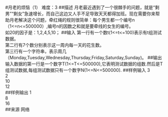 #月老的烦恼（1）
难度：3
##描述
月老最近遇到了一个很棘手的问题，就是“剩男”“剩女”急速增长，而自己这边又人手不足导致天天都得加班。现在需要你来帮助月老解决这个问题，牵红绳的规则很简单：每个男生都一个编号n（1<=n<=500000）,编号n的因数之和就是要牵线的女生的编号。  
如20的因子是：1,2,4,5,10；
##输入
第一行有一个数t(1<=t<=100)表示有t组测试数据。  
第二行有7个数分别表示这一周内每一天的花生数。  
第三行有一个字符串，表示周几（Monday,Tuesday,Wednesday,Thursday,Friday,Saturday,Sunday)。
##输出
输入数据的第一行是一个数字T(1<=T<=500000),它表明测试数据的组数.然后是T组测试数据,每组测试数据只有一个数字N(1<=N<=500000).
##样例输入
3  
2  
10  
12  
##样例输出
1  
8  
16  
##来源
网络
